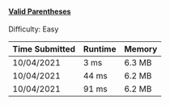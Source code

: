 #### [Valid Parentheses](https://leetcode.com/problems/valid-parentheses/)

Difficulty: Easy

| Time Submitted | Runtime | Memory |
|----------------|---------|--------|
| 10/04/2021     | 3 ms    | 6.3 MB |
| 10/04/2021     | 44 ms   | 6.2 MB |
| 10/04/2021     | 91 ms   | 6.2 MB |